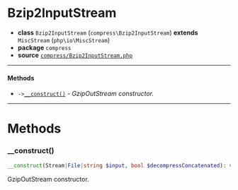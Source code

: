 # Bzip2InputStream

- **class** `Bzip2InputStream` (`compress\Bzip2InputStream`) **extends** `MiscStream` (`php\io\MiscStream`)
- **package** `compress`
- **source** [`compress/Bzip2InputStream.php`](./src/main/resources/JPHP-INF/sdk/compress/Bzip2InputStream.php)


---

#### Methods

- `->`[`__construct()`](#method-__construct) - _GzipOutStream constructor._

---
# Methods

<a name="method-__construct"></a>

### __construct()
```php
__construct(Stream|File|string $input, bool $decompressConcatenated): void
```
GzipOutStream constructor.